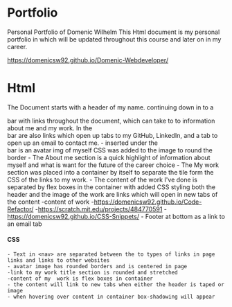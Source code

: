 # Portfolio
Personal Portfolio of Domenic Wilhelm 
This Html document is my personal portfolio in which will be updated throughout this course and later on in my career.

https://domenicsw92.github.io/Domenic-Webdeveloper/


 # Html
The Document starts with a header of my name.
continuing down in to a <nav> bar with links throughout the document, which can take to to information about me and my work.
In the <nav> bar are also links which open up tabs to my GitHub, LinkedIn, and a tab to open up an email to contact me.
    - inserted under the <nav> bar is an avatar img of myself CSS was added to the image to round the border 
    - The About me section is a quick highlight of information about myself and what is want for the future of the career choice 
    - The My work section was placed into a container by itself to separate the tile form the CSS of the links to my work.
    - The content of the work I've done is separated by flex boxes in the container with added CSS styling 
        both the header and the image of the work are links which will open in new tabs of the content 
    -content of work
            -https://domenicsw92.github.io/Code-Refactor/
            -https://scratch.mit.edu/projects/484770591
            -https://domenicsw92.github.io/CSS-Snippets/
    - Footer at bottom as a link to an email tab



# CSS
    - Text in <nav> are separated between the to types of links in page links and links to other websites 
    - avatar image has rounded borders and is centered in page 
    -link to my work title section is rounded and stretched 
    -content of my  work is flex boxes in container 
    - the content will link to new tabs when either the header is taped or image 
    - when hovering over content in container box-shadowing will appear






